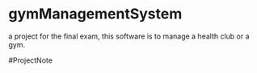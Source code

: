# gymManagementSystem
a project for the final exam, this software is to manage a health club or a gym.

#ProjectNote
